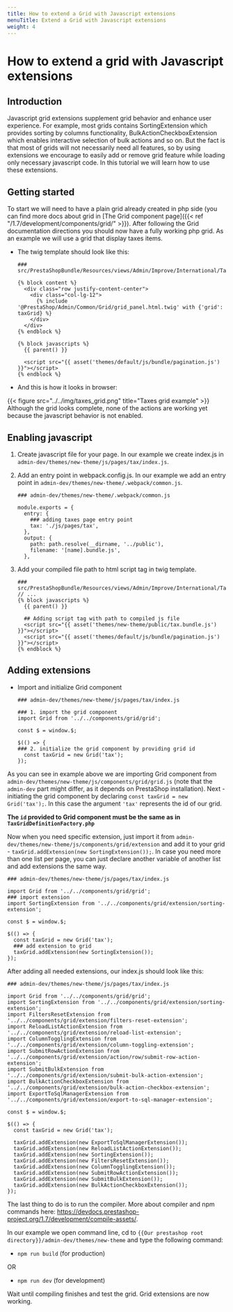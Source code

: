 ```yaml
---
title: How to extend a Grid with Javascript extensions
menuTitle: Extend a Grid with Javascript extensions
weight: 4
---
```


# How to extend a grid with Javascript extensions

## Introduction
Javascript grid extensions supplement grid behavior and enhance user experience.
For example, most grids contains SortingExtension which provides sorting by columns functionality, 
BulkActionCheckboxExtension which enables interactive selection of bulk actions and so on. 
But the fact is that most of grids will not necessarily need all features, so by using extensions we encourage to easily
add or remove grid feature while loading only necessary javascript code. In this tutorial we will learn how to use these extensions.

## Getting started
To start we will need to have a plain grid already created in php side
(you can find more docs about grid in [The Grid component page]({{< ref "/1.7/development/components/grid/" >}}).
After following the Grid documentation directions you should now have a fully working php grid.
As an example we will use a grid that display taxes items.

* The twig template should look like this:

    ```
    ### src/PrestaShopBundle/Resources/views/Admin/Improve/International/Tax/index.html.twig
    
    {% block content %}
      <div class="row justify-content-center">
        <div class="col-lg-12">
          {% include '@PrestaShop/Admin/Common/Grid/grid_panel.html.twig' with {'grid': taxGrid} %}
        </div>
      </div>
    {% endblock %}
    
    {% block javascripts %}
      {{ parent() }}
    
      <script src="{{ asset('themes/default/js/bundle/pagination.js') }}"></script>
    {% endblock %}
    ```
* And this is how it looks in browser:

{{< figure src="../../img/taxes_grid.png" title="Taxes grid example" >}}
Although the grid looks complete, none of the actions are working yet because the javascript behavior is not enabled.

## Enabling javascript

1. Create javascript file for your page.
 In our example we create index.js in `admin-dev/themes/new-theme/js/pages/tax/index.js`.
 

2. Add an entry point in webpack.config.js. In our example we add an entry point in `admin-dev/themes/new-theme/.webpack/common.js`.

    ```
    ### admin-dev/themes/new-theme/.webpack/common.js
    
    module.exports = {
      entry: {
        ### adding taxes page entry point
        tax: './js/pages/tax',
      },
      output: {
        path: path.resolve(__dirname, '../public'),
        filename: '[name].bundle.js',
      }, 
    ```

3. Add your compiled file path to html script tag in twig template.

    ```
    ### src/PrestaShopBundle/Resources/views/Admin/Improve/International/Tax/index.html.twig
    // ...
    {% block javascripts %}
      {{ parent() }}
      
      ## Adding script tag with path to compiled js file
      <script src="{{ asset('themes/new-theme/public/tax.bundle.js') }}"></script>
      <script src="{{ asset('themes/default/js/bundle/pagination.js') }}"></script>
    {% endblock %}
    
    ```

## Adding extensions

* Import and initialize Grid component

    ```  
    ### admin-dev/themes/new-theme/js/pages/tax/index.js
    
    ### 1. import the grid component
    import Grid from '../../components/grid/grid';
    
    const $ = window.$;
    
    $(() => {
    ### 2. initialize the grid component by providing grid id
      const taxGrid = new Grid('tax');
    });
    ```

As you can see in example above we are importing Grid component from `admin-dev/themes/new-theme/js/components/grid/grid.js`
(note that the `admin-dev` part might differ, as it depends on PrestaShop installation).
Next - initiating the grid component by declaring `const taxGrid = new Grid('tax');`. In this case the argument `'tax'` represents the id of our grid.

**The `id` provided to Grid component must be the same as in `TaxGridDefinitionFactory.php`**

Now when you need specific extension, just import it from `admin-dev/themes/new-theme/js/components/grid/extension` and
add it to your grid - `taxGrid.addExtension(new SortingExtension());`.
In case you need more than one list per page, you can just declare another variable of another list and add extensions the same way.


```
### admin-dev/themes/new-theme/js/pages/tax/index.js

import Grid from '../../components/grid/grid';
### import extension
import SortingExtension from '../../components/grid/extension/sorting-extension';

const $ = window.$;

$(() => {
  const taxGrid = new Grid('tax');
  ### add extension to grid
  taxGrid.addExtension(new SortingExtension());
});
```

After adding all needed extensions, our index.js should look like this:

```
### admin-dev/themes/new-theme/js/pages/tax/index.js

import Grid from '../../components/grid/grid';
import SortingExtension from '../../components/grid/extension/sorting-extension';
import FiltersResetExtension from '../../components/grid/extension/filters-reset-extension';
import ReloadListActionExtension from '../../components/grid/extension/reload-list-extension';
import ColumnTogglingExtension from '../../components/grid/extension/column-toggling-extension';
import SubmitRowActionExtension from '../../components/grid/extension/action/row/submit-row-action-extension';
import SubmitBulkExtension from '../../components/grid/extension/submit-bulk-action-extension';
import BulkActionCheckboxExtension from '../../components/grid/extension/bulk-action-checkbox-extension';
import ExportToSqlManagerExtension from '../../components/grid/extension/export-to-sql-manager-extension';

const $ = window.$;

$(() => {
  const taxGrid = new Grid('tax');

  taxGrid.addExtension(new ExportToSqlManagerExtension());
  taxGrid.addExtension(new ReloadListActionExtension());
  taxGrid.addExtension(new SortingExtension());
  taxGrid.addExtension(new FiltersResetExtension());
  taxGrid.addExtension(new ColumnTogglingExtension());
  taxGrid.addExtension(new SubmitRowActionExtension());
  taxGrid.addExtension(new SubmitBulkExtension());
  taxGrid.addExtension(new BulkActionCheckboxExtension());
});
```
The last thing to do is to run the compiler. More about compiler and npm commands here: https://devdocs.prestashop-project.org/1.7/development/compile-assets/.

In our example we open command line, cd to `{{Our prestashop root directory}}/admin-dev/themes/new-theme` and type the following command: 

* `npm run build` (for production)

OR

* `npm run dev` (for development)

Wait until compiling finishes and test the grid. Grid extensions are now working.
